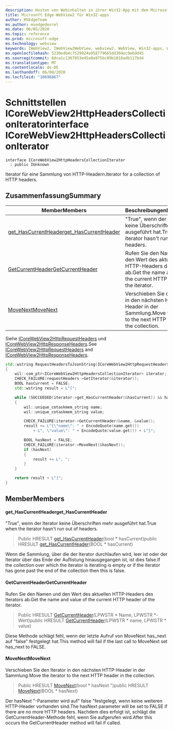 ```yaml
---
description: Hosten von Webinhalten in ihrer Win32-App mit dem Microsoft Edge WebView2-Steuerelement
title: Microsoft Edge-WebView2 für Win32-apps
author: MSEdgeTeam
ms.author: msedgedevrel
ms.date: 06/05/2020
ms.topic: reference
ms.prod: microsoft-edge
ms.technology: webview
keywords: IWebView2, IWebView2WebView, webview2, WebView, Win32-apps, Win32, Edge, ICoreWebView2, ICoreWebView2Controller, Browser-Steuerelement, Edge-HTML
ms.openlocfilehash: 5230e4b4c7529924a958779665dd304ec9e6dd45
ms.sourcegitcommit: 8dca1c1367853e45a0a975bc89b1818adb117bd4
ms.translationtype: MT
ms.contentlocale: de-DE
ms.lasthandoff: 06/08/2020
ms.locfileid: "10698867"
---
```

# <span data-ttu-id="cd70c-104">Schnittstellen ICoreWebView2HttpHeadersCollectionIterator</span><span class="sxs-lookup"><span data-stu-id="cd70c-104">interface ICoreWebView2HttpHeadersCollectionIterator</span></span> 

```
interface ICoreWebView2HttpHeadersCollectionIterator
  : public IUnknown
```

<span data-ttu-id="cd70c-105">Iterator für eine Sammlung von HTTP-Headern.</span><span class="sxs-lookup"><span data-stu-id="cd70c-105">Iterator for a collection of HTTP headers.</span></span>

## <span data-ttu-id="cd70c-106">Zusammenfassung</span><span class="sxs-lookup"><span data-stu-id="cd70c-106">Summary</span></span>

 <span data-ttu-id="cd70c-107">Member</span><span class="sxs-lookup"><span data-stu-id="cd70c-107">Members</span></span>                        | <span data-ttu-id="cd70c-108">Beschreibungen</span><span class="sxs-lookup"><span data-stu-id="cd70c-108">Descriptions</span></span>
--------------------------------|---------------------------------------------
[<span data-ttu-id="cd70c-109">get_HasCurrentHeader</span><span class="sxs-lookup"><span data-stu-id="cd70c-109">get_HasCurrentHeader</span></span>](#get_hascurrentheader) | <span data-ttu-id="cd70c-110">"True", wenn der Iterator keine Überschriften mehr ausgeführt hat.</span><span class="sxs-lookup"><span data-stu-id="cd70c-110">True when the iterator hasn't run out of headers.</span></span>
[<span data-ttu-id="cd70c-111">GetCurrentHeader</span><span class="sxs-lookup"><span data-stu-id="cd70c-111">GetCurrentHeader</span></span>](#getcurrentheader) | <span data-ttu-id="cd70c-112">Rufen Sie den Namen und den Wert des aktuellen HTTP-Headers des Iterators ab.</span><span class="sxs-lookup"><span data-stu-id="cd70c-112">Get the name and value of the current HTTP header of the iterator.</span></span>
[<span data-ttu-id="cd70c-113">MoveNext</span><span class="sxs-lookup"><span data-stu-id="cd70c-113">MoveNext</span></span>](#movenext) | <span data-ttu-id="cd70c-114">Verschieben Sie den Iterator in den nächsten HTTP-Header in der Sammlung.</span><span class="sxs-lookup"><span data-stu-id="cd70c-114">Move the iterator to the next HTTP header in the collection.</span></span>

<span data-ttu-id="cd70c-115">Siehe [ICoreWebView2HttpRequestHeaders](icorewebview2httprequestheaders.md) und [ICoreWebView2HttpResponseHeaders](icorewebview2httpresponseheaders.md).</span><span class="sxs-lookup"><span data-stu-id="cd70c-115">See [ICoreWebView2HttpRequestHeaders](icorewebview2httprequestheaders.md) and [ICoreWebView2HttpResponseHeaders](icorewebview2httpresponseheaders.md).</span></span> 
```cpp
std::wstring RequestHeadersToJsonString(ICoreWebView2HttpRequestHeaders* requestHeaders)
{
    wil::com_ptr<ICoreWebView2HttpHeadersCollectionIterator> iterator;
    CHECK_FAILURE(requestHeaders->GetIterator(&iterator));
    BOOL hasCurrent = FALSE;
    std::wstring result = L"[";

    while (SUCCEEDED(iterator->get_HasCurrentHeader(&hasCurrent)) && hasCurrent)
    {
        wil::unique_cotaskmem_string name;
        wil::unique_cotaskmem_string value;

        CHECK_FAILURE(iterator->GetCurrentHeader(&name, &value));
        result += L"{\"name\": " + EncodeQuote(name.get())
            + L", \"value\": " + EncodeQuote(value.get()) + L"}";

        BOOL hasNext = FALSE;
        CHECK_FAILURE(iterator->MoveNext(&hasNext));
        if (hasNext)
        {
            result += L", ";
        }
    }

    return result + L"]";
}
```

## <span data-ttu-id="cd70c-116">Member</span><span class="sxs-lookup"><span data-stu-id="cd70c-116">Members</span></span>

#### <span data-ttu-id="cd70c-117">get_HasCurrentHeader</span><span class="sxs-lookup"><span data-stu-id="cd70c-117">get_HasCurrentHeader</span></span> 

<span data-ttu-id="cd70c-118">"True", wenn der Iterator keine Überschriften mehr ausgeführt hat.</span><span class="sxs-lookup"><span data-stu-id="cd70c-118">True when the iterator hasn't run out of headers.</span></span>

> <span data-ttu-id="cd70c-119">Public HRESULT [get_HasCurrentHeader](#get_hascurrentheader)(bool \* hasCurrent)</span><span class="sxs-lookup"><span data-stu-id="cd70c-119">public HRESULT [get_HasCurrentHeader](#get_hascurrentheader)(BOOL \* hasCurrent)</span></span>

<span data-ttu-id="cd70c-120">Wenn die Sammlung, über die der Iterator durchlaufen wird, leer ist oder der Iterator über das Ende der Auflistung hinausgegangen ist, ist dies false.</span><span class="sxs-lookup"><span data-stu-id="cd70c-120">If the collection over which the iterator is iterating is empty or if the iterator has gone past the end of the collection then this is false.</span></span>

#### <span data-ttu-id="cd70c-121">GetCurrentHeader</span><span class="sxs-lookup"><span data-stu-id="cd70c-121">GetCurrentHeader</span></span> 

<span data-ttu-id="cd70c-122">Rufen Sie den Namen und den Wert des aktuellen HTTP-Headers des Iterators ab.</span><span class="sxs-lookup"><span data-stu-id="cd70c-122">Get the name and value of the current HTTP header of the iterator.</span></span>

> <span data-ttu-id="cd70c-123">Public HRESULT [GetCurrentHeader](#getcurrentheader)(LPWSTR \* Name, LPWSTR \*-Wert)</span><span class="sxs-lookup"><span data-stu-id="cd70c-123">public HRESULT [GetCurrentHeader](#getcurrentheader)(LPWSTR \* name, LPWSTR \* value)</span></span>

<span data-ttu-id="cd70c-124">Diese Methode schlägt fehl, wenn der letzte Aufruf von MoveNext has_next auf "false" festgelegt hat.</span><span class="sxs-lookup"><span data-stu-id="cd70c-124">This method will fail if the last call to MoveNext set has_next to FALSE.</span></span>

#### <span data-ttu-id="cd70c-125">MoveNext</span><span class="sxs-lookup"><span data-stu-id="cd70c-125">MoveNext</span></span> 

<span data-ttu-id="cd70c-126">Verschieben Sie den Iterator in den nächsten HTTP-Header in der Sammlung.</span><span class="sxs-lookup"><span data-stu-id="cd70c-126">Move the iterator to the next HTTP header in the collection.</span></span>

> <span data-ttu-id="cd70c-127">Public HRESULT [MoveNext](#movenext)(bool \* hasNext ")</span><span class="sxs-lookup"><span data-stu-id="cd70c-127">public HRESULT [MoveNext](#movenext)(BOOL \* hasNext)</span></span>

<span data-ttu-id="cd70c-128">Der hasNext "-Parameter wird auf" false "festgelegt, wenn keine weiteren HTTP-Header vorhanden sind.</span><span class="sxs-lookup"><span data-stu-id="cd70c-128">The hasNext parameter will be set to FALSE if there are no more HTTP headers.</span></span> <span data-ttu-id="cd70c-129">Nachdem dies erfolgt ist, schlägt die GetCurrentHeader-Methode fehl, wenn Sie aufgerufen wird.</span><span class="sxs-lookup"><span data-stu-id="cd70c-129">After this occurs the GetCurrentHeader method will fail if called.</span></span>

